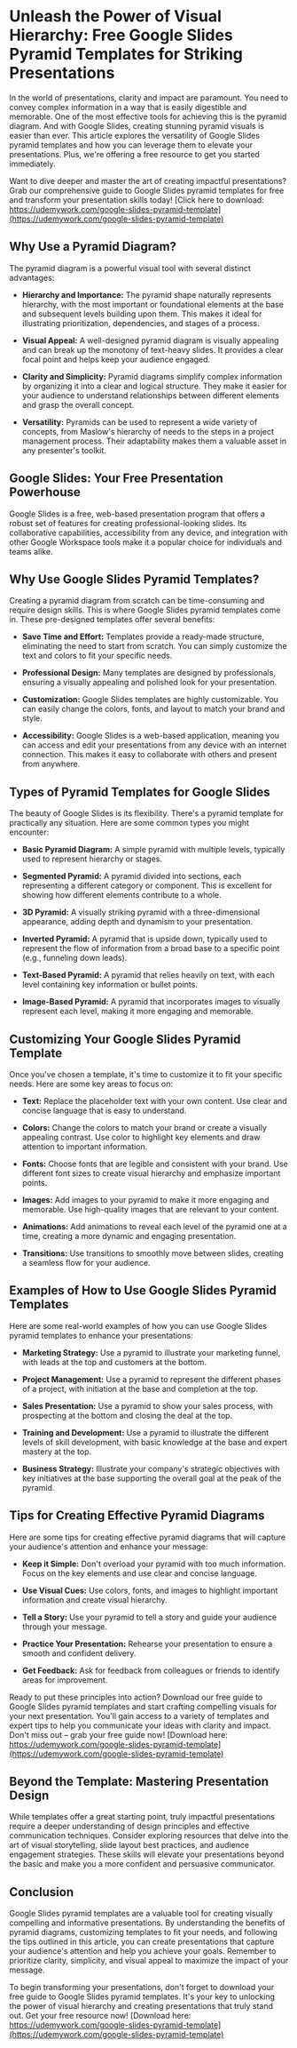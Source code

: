 # Unleash the Power of Visual Hierarchy: Free Google Slides Pyramid Templates for Striking Presentations

In the world of presentations, clarity and impact are paramount. You need to convey complex information in a way that is easily digestible and memorable. One of the most effective tools for achieving this is the pyramid diagram. And with Google Slides, creating stunning pyramid visuals is easier than ever. This article explores the versatility of Google Slides pyramid templates and how you can leverage them to elevate your presentations. Plus, we're offering a free resource to get you started immediately.

Want to dive deeper and master the art of creating impactful presentations? Grab our comprehensive guide to Google Slides pyramid templates for free and transform your presentation skills today! [Click here to download: https://udemywork.com/google-slides-pyramid-template](https://udemywork.com/google-slides-pyramid-template)

## Why Use a Pyramid Diagram?

The pyramid diagram is a powerful visual tool with several distinct advantages:

*   **Hierarchy and Importance:** The pyramid shape naturally represents hierarchy, with the most important or foundational elements at the base and subsequent levels building upon them. This makes it ideal for illustrating prioritization, dependencies, and stages of a process.

*   **Visual Appeal:** A well-designed pyramid diagram is visually appealing and can break up the monotony of text-heavy slides. It provides a clear focal point and helps keep your audience engaged.

*   **Clarity and Simplicity:** Pyramid diagrams simplify complex information by organizing it into a clear and logical structure. They make it easier for your audience to understand relationships between different elements and grasp the overall concept.

*   **Versatility:** Pyramids can be used to represent a wide variety of concepts, from Maslow's hierarchy of needs to the steps in a project management process. Their adaptability makes them a valuable asset in any presenter's toolkit.

## Google Slides: Your Free Presentation Powerhouse

Google Slides is a free, web-based presentation program that offers a robust set of features for creating professional-looking slides. Its collaborative capabilities, accessibility from any device, and integration with other Google Workspace tools make it a popular choice for individuals and teams alike.

## Why Use Google Slides Pyramid Templates?

Creating a pyramid diagram from scratch can be time-consuming and require design skills. This is where Google Slides pyramid templates come in. These pre-designed templates offer several benefits:

*   **Save Time and Effort:** Templates provide a ready-made structure, eliminating the need to start from scratch. You can simply customize the text and colors to fit your specific needs.

*   **Professional Design:** Many templates are designed by professionals, ensuring a visually appealing and polished look for your presentation.

*   **Customization:** Google Slides templates are highly customizable. You can easily change the colors, fonts, and layout to match your brand and style.

*   **Accessibility:** Google Slides is a web-based application, meaning you can access and edit your presentations from any device with an internet connection. This makes it easy to collaborate with others and present from anywhere.

## Types of Pyramid Templates for Google Slides

The beauty of Google Slides is its flexibility. There's a pyramid template for practically any situation. Here are some common types you might encounter:

*   **Basic Pyramid Diagram:** A simple pyramid with multiple levels, typically used to represent hierarchy or stages.

*   **Segmented Pyramid:** A pyramid divided into sections, each representing a different category or component. This is excellent for showing how different elements contribute to a whole.

*   **3D Pyramid:** A visually striking pyramid with a three-dimensional appearance, adding depth and dynamism to your presentation.

*   **Inverted Pyramid:** A pyramid that is upside down, typically used to represent the flow of information from a broad base to a specific point (e.g., funneling down leads).

*   **Text-Based Pyramid:** A pyramid that relies heavily on text, with each level containing key information or bullet points.

*   **Image-Based Pyramid:** A pyramid that incorporates images to visually represent each level, making it more engaging and memorable.

## Customizing Your Google Slides Pyramid Template

Once you've chosen a template, it's time to customize it to fit your specific needs. Here are some key areas to focus on:

*   **Text:** Replace the placeholder text with your own content. Use clear and concise language that is easy to understand.

*   **Colors:** Change the colors to match your brand or create a visually appealing contrast. Use color to highlight key elements and draw attention to important information.

*   **Fonts:** Choose fonts that are legible and consistent with your brand. Use different font sizes to create visual hierarchy and emphasize important points.

*   **Images:** Add images to your pyramid to make it more engaging and memorable. Use high-quality images that are relevant to your content.

*   **Animations:** Add animations to reveal each level of the pyramid one at a time, creating a more dynamic and engaging presentation.

*   **Transitions:** Use transitions to smoothly move between slides, creating a seamless flow for your audience.

## Examples of How to Use Google Slides Pyramid Templates

Here are some real-world examples of how you can use Google Slides pyramid templates to enhance your presentations:

*   **Marketing Strategy:** Use a pyramid to illustrate your marketing funnel, with leads at the top and customers at the bottom.

*   **Project Management:** Use a pyramid to represent the different phases of a project, with initiation at the base and completion at the top.

*   **Sales Presentation:** Use a pyramid to show your sales process, with prospecting at the bottom and closing the deal at the top.

*   **Training and Development:** Use a pyramid to illustrate the different levels of skill development, with basic knowledge at the base and expert mastery at the top.

*   **Business Strategy:** Illustrate your company's strategic objectives with key initiatives at the base supporting the overall goal at the peak of the pyramid.

## Tips for Creating Effective Pyramid Diagrams

Here are some tips for creating effective pyramid diagrams that will capture your audience's attention and enhance your message:

*   **Keep it Simple:** Don't overload your pyramid with too much information. Focus on the key elements and use clear and concise language.

*   **Use Visual Cues:** Use colors, fonts, and images to highlight important information and create visual hierarchy.

*   **Tell a Story:** Use your pyramid to tell a story and guide your audience through your message.

*   **Practice Your Presentation:** Rehearse your presentation to ensure a smooth and confident delivery.

*   **Get Feedback:** Ask for feedback from colleagues or friends to identify areas for improvement.

Ready to put these principles into action? Download our free guide to Google Slides pyramid templates and start crafting compelling visuals for your next presentation. You'll gain access to a variety of templates and expert tips to help you communicate your ideas with clarity and impact. Don't miss out – grab your free guide now! [Download here: https://udemywork.com/google-slides-pyramid-template](https://udemywork.com/google-slides-pyramid-template)

## Beyond the Template: Mastering Presentation Design

While templates offer a great starting point, truly impactful presentations require a deeper understanding of design principles and effective communication techniques. Consider exploring resources that delve into the art of visual storytelling, slide layout best practices, and audience engagement strategies. These skills will elevate your presentations beyond the basic and make you a more confident and persuasive communicator.

## Conclusion

Google Slides pyramid templates are a valuable tool for creating visually compelling and informative presentations. By understanding the benefits of pyramid diagrams, customizing templates to fit your needs, and following the tips outlined in this article, you can create presentations that capture your audience's attention and help you achieve your goals. Remember to prioritize clarity, simplicity, and visual appeal to maximize the impact of your message.

To begin transforming your presentations, don't forget to download your free guide to Google Slides pyramid templates. It's your key to unlocking the power of visual hierarchy and creating presentations that truly stand out. Get your free resource now! [Download here: https://udemywork.com/google-slides-pyramid-template](https://udemywork.com/google-slides-pyramid-template)
